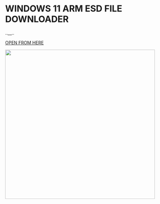 # WINDOWS 11 ARM ESD FILE DOWNLOADER 
..__..

[OPEN FROM HERE](https://arkt-7.github.io/woawin)

<p align="left"><a href="prepare-en.md"><img src="https://github.com/ArKT-7/WIN-ARM-DOWNLOADER/blob/main/assets/demo-preview.gif" width="480"></a></p>

